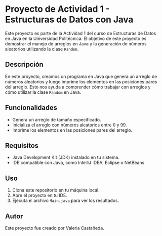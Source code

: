 # Proyecto de Actividad 1 - Estructuras de Datos con Java

Este proyecto es parte de la Actividad 1 del curso de Estructuras de Datos en Java en la Universidad Politécnica. El objetivo de este proyecto es demostrar el manejo de arreglos en Java y la generación de números aleatorios utilizando la clase `Random`.

## Descripción

En este proyecto, creamos un programa en Java que genera un arreglo de números aleatorios y luego imprime los elementos en las posiciones pares del arreglo. Esto nos ayuda a comprender cómo trabajar con arreglos y cómo utilizar la clase `Random` en Java.

## Funcionalidades

- Genera un arreglo de tamaño especificado.
- Inicializa el arreglo con números aleatorios entre 0 y 99.
- Imprime los elementos en las posiciones pares del arreglo.

## Requisitos

- Java Development Kit (JDK) instalado en tu sistema.
- IDE compatible con Java, como IntelliJ IDEA, Eclipse o NetBeans.

## Uso

1. Clona este repositorio en tu máquina local.
2. Abre el proyecto en tu IDE.
3. Ejecuta el archivo `Main.java` para ver los resultados.

## Autor

Este proyecto fue creado por Valeria Castañeda.
